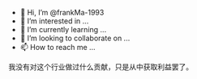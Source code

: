 - 👋 Hi, I’m @frankMa-1993
- 👀 I’m interested in ...
- 🌱 I’m currently learning ...
- 💞️ I’m looking to collaborate on ...
- 📫 How to reach me ...
<!---
frankMa-1993/frankMa-1993 is a ✨ special ✨ repository because its `README.md` (this file) appears on your GitHub profile.
You can click the Preview link to take a look at your changes.
--->
我没有对这个行业做过什么贡献，只是从中获取利益罢了。
